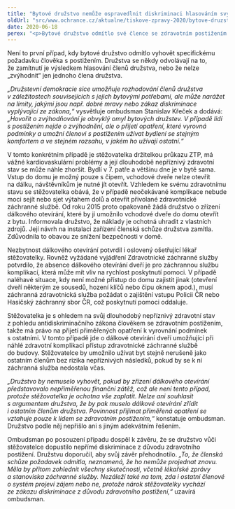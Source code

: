 ```yaml
---
title: "Bytové družstvo nemůže ospravedlnit diskriminaci hlasováním svých členů"
oldUrl: "src/www.ochrance.cz/aktualne/tiskove-zpravy-2020/bytove-druzstvo-nemuze-ospravedlnit-diskriminaci-hlasovanim-svych-clenu"
date: 2020-06-18
perex: "<p>Bytové družstvo odmítlo své člence se zdravotním postižením povolit zřízení dálkového otevírání vchodových dveří, přestože to odůvodňovala zdravotními problémy a nabízela, že náklady uhradí. Podle ombudsmana jde o nepřímou diskriminaci z důvodu zdravotního postižení a ani hlasování členů nemůže popřít zákonný nárok. Doporučil proto družstvu, aby stěžovatelce vyhovělo a postupovalo v souladu se zákonným účelem družstva zajišťovat bytové potřeby svých členů.</p>"
---
```


<!-- imported from the old website -->

<p>Není to první případ, kdy bytové družstvo odmítlo vyhovět specifickému požadavku člověka s postižením. Družstva se někdy odvolávají na to, že zamítnutí je výsledkem hlasování členů družstva, nebo že nelze „zvýhodnit“ jen jednoho člena družstva.</p> <p><i>„Družstevní demokracie sice umožňuje rozhodování členů družstva v záležitostech souvisejících s jejich bytovými potřebami, ale může narážet na limity, jakými jsou např. dobré mravy nebo zákaz diskriminace vyplývající ze zákona,“</i> vysvětluje ombudsman Stanislav Křeček a dodává: <i>„Hovořit o zvýhodňování je obvyklý omyl bytových družstev. V případě lidí s postižením nejde o zvýhodnění, ale o přijetí opatření, které vyrovná podmínky a umožní členovi s postižením užívat bydlení se stejným komfortem a ve stejném rozsahu, v jakém ho užívají ostatní.“</i></p> <p>V tomto konkrétním případě je stěžovatelka držitelkou průkazu ZTP, má vážné kardiovaskulární problémy a její dlouhodobě nepříznivý zdravotní stav se může náhle zhoršit. Bydlí v 7. patře a většinu dne je v bytě sama. Vstup do domu je možný pouze s čipem, vchodové dveře nelze otevřít na dálku, návštěvníkům je nutné jít otevřít. Vzhledem ke svému zdravotnímu stavu se stěžovatelka obává, že v případě neočekávané komplikace nebude moci sejít nebo sjet výtahem dolů a otevřít přivolané zdravotnické záchranné službě. Od roku 2015 proto opakovaně žádá družstvo o zřízení dálkového otevírání, které by jí umožnilo vchodové dveře do domu otevřít z bytu. Informovala družstvo, že náklady je ochotná uhradit z vlastních zdrojů. Její návrh na instalaci zařízení členská schůze družstva zamítla. Zdůvodnila to obavou ze snížení bezpečnosti v domě.</p> <p>Nezbytnost dálkového otevírání potvrdil i oslovený ošetřující lékař stěžovatelky. Rovněž vyžádané vyjádření Zdravotnické záchranné služby potvrdilo, že absence dálkového otevírání dveří je pro záchrannou službu komplikací, která může mít vliv na rychlost poskytnutí pomoci. V případě naléhavé situace, kdy není možné přístup do domu zajistit jinak (otevření dveří některým ze sousedů, hození klíčů nebo čipu oknem apod.), musí záchranná zdravotnická služba požádat o zajištění vstupu Policii ČR nebo Hasičský záchranný sbor ČR, což poskytnutí pomoci oddaluje.</p> <p>Stěžovatelka je s ohledem na svůj dlouhodobý nepříznivý zdravotní stav z pohledu antidiskriminačního zákona člověkem se zdravotním postižením, takže má právo na přijetí přiměřených opatření k vyrovnání podmínek s ostatními. V tomto případě jde o dálkové otevírání dveří umožňující při náhlé zdravotní komplikaci přístup zdravotnické záchranné službě do budovy. Stěžovatelce by umožnilo užívat byt stejně nerušeně jako ostatním členům bez rizika nepříznivých následků, pokud by se k ní záchranná služba nedostala včas.</p> <p><i>„Družstvo by nemuselo vyhovět, pokud by zřízení dálkového otevírání představovalo nepřiměřenou finanční zátěž, což ale není tento případ, protože stěžovatelka je ochotna vše zaplatit. Nelze ani souhlasit s argumentem družstva, že by pak muselo dálkové otevírání zřídit i ostatním členům družstva. Povinnost přijímat přiměřená opatření se vztahuje pouze k lidem se zdravotním postižením,“</i> konstatuje ombudsman. Družstvo podle něj nepřišlo ani s jiným adekvátním řešením.</p><p> Ombudsman po posouzení případu dospěl k závěru, že se družstvo vůči stěžovatelce dopustilo nepřímé diskriminace z důvodu zdravotního postižení. Družstvu doporučil, aby svůj závěr přehodnotilo. <i>„To, že členská schůze požadavek odmítla, neznamená, že ho nemůže projednat znovu. Měla by přitom zohlednit všechny skutečnosti, včetně lékařské zprávy a stanoviska záchranné služby. Nezáleží také na tom, zda i ostatní členové o systém projeví zájem nebo ne, protože nárok stěžovatelky vychází ze zákazu diskriminace z důvodu zdravotního postižení,“</i> uzavírá ombudsman.</p>
